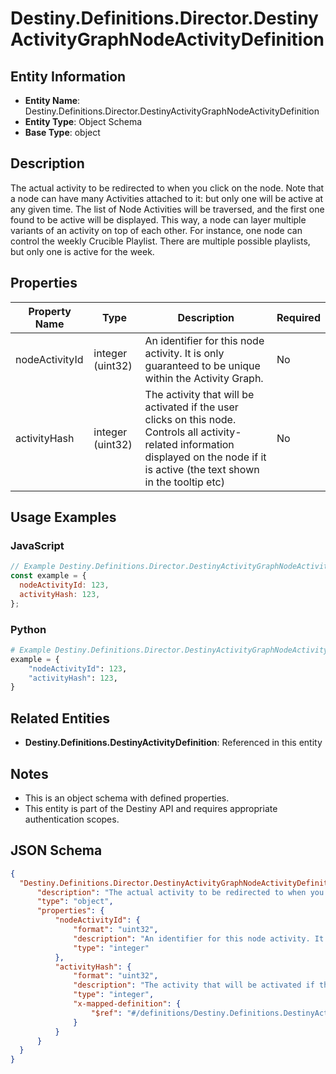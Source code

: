 # Destiny.Definitions.Director.DestinyActivityGraphNodeActivityDefinition

## Entity Information
- **Entity Name**: Destiny.Definitions.Director.DestinyActivityGraphNodeActivityDefinition
- **Entity Type**: Object Schema
- **Base Type**: object

## Description
The actual activity to be redirected to when you click on the node. Note that a node can have many Activities attached to it: but only one will be active at any given time. The list of Node Activities will be traversed, and the first one found to be active will be displayed. This way, a node can layer multiple variants of an activity on top of each other. For instance, one node can control the weekly Crucible Playlist. There are multiple possible playlists, but only one is active for the week.

## Properties

| Property Name | Type | Description | Required |
|---------------|------|-------------|----------|
| nodeActivityId | integer (uint32) | An identifier for this node activity. It is only guaranteed to be unique within the Activity Graph. | No |
| activityHash | integer (uint32) | The activity that will be activated if the user clicks on this node. Controls all activity-related information displayed on the node if it is active (the text shown in the tooltip etc) | No |

## Usage Examples

### JavaScript
```javascript
// Example Destiny.Definitions.Director.DestinyActivityGraphNodeActivityDefinition object
const example = {
  nodeActivityId: 123,
  activityHash: 123,
};
```

### Python
```python
# Example Destiny.Definitions.Director.DestinyActivityGraphNodeActivityDefinition object
example = {
    "nodeActivityId": 123,
    "activityHash": 123,
}
```

## Related Entities
- **Destiny.Definitions.DestinyActivityDefinition**: Referenced in this entity

## Notes
- This is an object schema with defined properties.
- This entity is part of the Destiny API and requires appropriate authentication scopes.

## JSON Schema
```json
{
  "Destiny.Definitions.Director.DestinyActivityGraphNodeActivityDefinition":   {
      "description": "The actual activity to be redirected to when you click on the node. Note that a node can have many Activities attached to it: but only one will be active at any given time. The list of Node Activities will be traversed, and the first one found to be active will be displayed. This way, a node can layer multiple variants of an activity on top of each other. For instance, one node can control the weekly Crucible Playlist. There are multiple possible playlists, but only one is active for the week.",
      "type": "object",
      "properties": {
          "nodeActivityId": {
              "format": "uint32",
              "description": "An identifier for this node activity. It is only guaranteed to be unique within the Activity Graph.",
              "type": "integer"
          },
          "activityHash": {
              "format": "uint32",
              "description": "The activity that will be activated if the user clicks on this node. Controls all activity-related information displayed on the node if it is active (the text shown in the tooltip etc)",
              "type": "integer",
              "x-mapped-definition": {
                  "$ref": "#/definitions/Destiny.Definitions.DestinyActivityDefinition"
              }
          }
      }
  }
}
```
